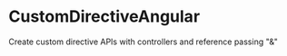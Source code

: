 # CustomDirectiveAngular
Create custom directive APIs with controllers and reference passing "&amp;"
